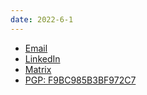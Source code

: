 ```yaml
---
date: 2022-6-1
---
```


* [Email](mailto:codebam@riseup.net)
* [LinkedIn](https://www.linkedin.com/in/sean-behan)
* [Matrix](https://matrix.to/#/@codebam:matrix.org)
* [PGP: F9BC985B3BF972C7](/publickey.txt)

